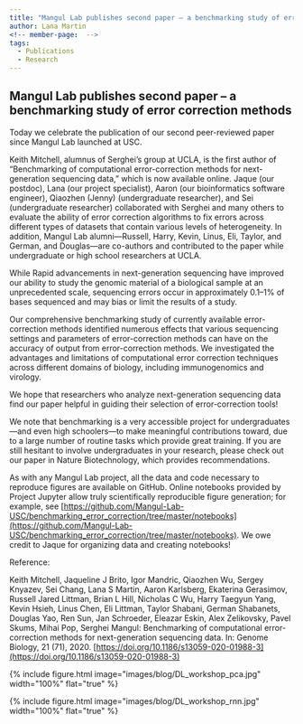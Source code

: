 ```yaml
---
title: "Mangul Lab publishes second paper – a benchmarking study of error correction methods"
author: Lana Martin
<!-- member-page:  -->
tags:
  - Publications
  - Research
---
```


## Mangul Lab publishes second paper – a benchmarking study of error correction methods

Today we celebrate the publication of our second peer-reviewed paper since Mangul Lab launched at USC.

Keith Mitchell, alumnus of Serghei’s group at UCLA, is the first author of  “Benchmarking of computational error-correction methods for next-generation sequencing data,” which is now available online. Jaque (our postdoc), Lana (our project specialist), Aaron (our bioinformatics software engineer), Qiaozhen (Jenny) (undergraduate researcher), and Sei (undergraduate researcher) collaborated with Serghei and many others to evaluate the ability of error correction algorithms to fix errors across different types of datasets that contain various levels of heterogeneity. In addition, Mangul Lab alumni—Russell, Harry, Kevin, Linus, Eli, Taylor, and German, and Douglas—are co-authors and contributed to the paper while undergraduate or high school researchers at UCLA.

While Rapid advancements in next-generation sequencing have improved our ability to study the genomic material of a biological sample at an unprecedented scale, sequencing errors occur in approximately 0.1–1% of bases sequenced and may bias or limit the results of a study.

Our comprehensive benchmarking study of currently available error-correction methods identified numerous effects that various sequencing settings and parameters of error-correction methods can have on the accuracy of output from error-correction methods. We investigated the advantages and limitations of computational error correction techniques across different domains of biology, including immunogenomics and virology.

We hope that researchers who analyze next-generation sequencing data find our paper helpful in guiding their selection of error-correction tools!

We note that benchmarking is a very accessible project for undergraduates—and even high schoolers—to make meaningful contributions toward, due to a large number of routine tasks which provide great training. If you are  still hesitant to involve undergraduates in your research, please check out our paper in Nature Biotechnology, which provides recommendations.

As with any Mangul Lab project, all the data and code necessary to reproduce figures are available on GitHub. Online notebooks provided by Project Jupyter allow truly scientifically reproducible figure generation; for example, see [https://github.com/Mangul-Lab-USC/benchmarking_error_correction/tree/master/notebooks](https://github.com/Mangul-Lab-USC/benchmarking_error_correction/tree/master/notebooks). We owe credit to Jaque for organizing data and creating notebooks!

Reference:

Keith Mitchell, Jaqueline J Brito, Igor Mandric, Qiaozhen Wu, Sergey Knyazev, Sei Chang, Lana S Martin, Aaron Karlsberg, Ekaterina Gerasimov, Russell Jared Littman, Brian L Hill, Nicholas C Wu, Harry Taegyun Yang, Kevin Hsieh, Linus Chen, Eli Littman, Taylor Shabani, German Shabanets, Douglas Yao, Ren Sun, Jan Schroeder, Eleazar Eskin, Alex Zelikovsky, Pavel Skums, Mihai Pop, Serghei Mangul: Benchmarking of computational error-correction methods for next-generation sequencing data. In: Genome Biology, 21 (71), 2020.
[https://doi.org/10.1186/s13059-020-01988-3](https://doi.org/10.1186/s13059-020-01988-3)

{%
  include figure.html
  image="images/blog/DL_workshop_pca.jpg"
  width="100%"
  flat="true"
%}

{%
  include figure.html
  image="images/blog/DL_workshop_rnn.jpg"
  width="100%"
  flat="true"
%}
